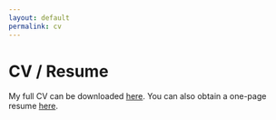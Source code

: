```yaml
---
layout: default
permalink: cv
---
```


# CV / Resume

My full CV can be downloaded [here](files/cv.pdf). You can also obtain a one-page resume [here](files/resume.pdf).



